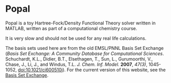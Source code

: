 # Popal

Popal is a toy Hartree-Fock/Density Functional Theory solver written in MATLAB, written as part of a computational chemistry course.



It is very slow and should not be used for any real life calculations. 



The basis sets used here are from the old EMSL/PNNL Basis Set Exchange (*Basis Set Exchange: A Community Database for Computational Sciences*. Schuchardt, K.L., Didier, B.T., Elsethagen, T., Sun, L., Gurumoorthi, V., Chase, J., Li, J., and Windus, T.L. *J. Chem. Inf. Model.* **2007**, *47(3)*, 1045-1052, [doi:10.1021/ci600510j](https://doi.org/10.1021/ci600510j)). For the current version of this website, see the [Basis Set Exchange](https://www.basissetexchange.org/). 


